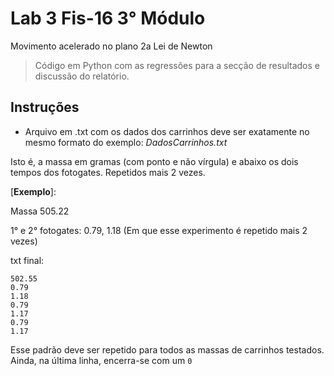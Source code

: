 # Lab 3 Fis-16 3° Módulo

Movimento acelerado no plano 2a Lei de Newton
> Código em Python com as regressões para a secção de resultados e discussão do relatório.

## Instruções
* Arquivo em .txt com os dados dos carrinhos deve ser exatamente no mesmo formato do exemplo: _DadosCarrinhos.txt_

Isto é, a massa em gramas (com ponto e não vírgula) e abaixo os dois tempos dos fotogates. Repetidos mais 2 vezes.

[**Exemplo**]:

Massa 505.22

1° e 2° fotogates: 0.79, 1.18 (Em que esse experimento é repetido mais 2 vezes)

txt final:

```
502.55 
0.79
1.18
0.79
1.17
0.79
1.17
```
Esse padrão deve ser repetido para todos as massas de carrinhos testados. Ainda, na última linha, encerra-se com um ```0```





